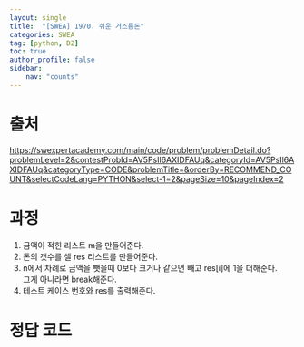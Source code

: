 ```yaml
---
layout: single
title:  "[SWEA] 1970. 쉬운 거스름돈"
categories: SWEA
tag: [python, D2]
toc: true
author_profile: false
sidebar:
    nav: "counts"
---
```


# 출처
<https://swexpertacademy.com/main/code/problem/problemDetail.do?problemLevel=2&contestProbId=AV5PsIl6AXIDFAUq&categoryId=AV5PsIl6AXIDFAUq&categoryType=CODE&problemTitle=&orderBy=RECOMMEND_COUNT&selectCodeLang=PYTHON&select-1=2&pageSize=10&pageIndex=2>




  
  
# 과정

1. 금액이 적힌 리스트 m을 만들어준다.
2. 돈의 갯수를 셀 res 리스트를 만들어준다.
3. n에서 차례로 금액을 뺏을때 0보다 크거나 같으면 빼고 res[i]에 1을 더해준다.  
그게 아니라면 break해준다.
4. 테스트 케이스 번호와 res를 출력해준다.



# 정답 코드
<script src="https://gist.github.com/kghees/1a2780db8b8052f32cb824fb73168ebf.js"></script>



